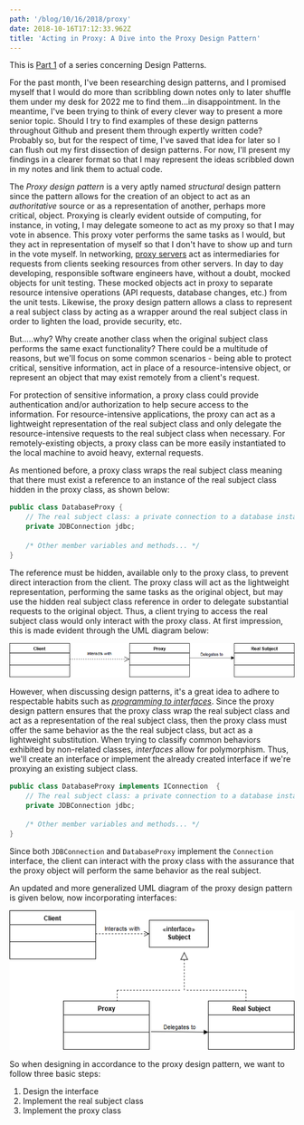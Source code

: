 ```yaml
---
path: '/blog/10/16/2018/proxy'
date: 2018-10-16T17:12:33.962Z
title: 'Acting in Proxy: A Dive into the Proxy Design Pattern'
---
```


This is [Part 1]() of a series concerning Design Patterns.

For the past month, I've been researching design patterns, and I promised myself that I would do more than scribbling down notes only to later shuffle them under my desk for 2022 me to find them...in disappointment. In the meantime, I've been trying to think of every clever way to present a more senior topic. Should I try to find examples of these design patterns throughout Github and present them through expertly written code? Probably so, but for the respect of time, I've saved that idea for later so I can flush out my first dissection of design patterns. For now, I'll present my findings in a clearer format so that I may represent the ideas scribbled down in my notes and link them to actual code.

The _Proxy design pattern_ is a very aptly named _structural_ design pattern since the pattern allows for the creation of an object to act as an _authoritative_ source or as a representation of another, perhaps more critical, object. Proxying is clearly evident outside of computing, for instance, in voting, I may delegate someone to act as my proxy so that I may vote in absence. This proxy voter performs the same tasks as I would, but they act in representation of myself so that I don't have to show up and turn in the vote myself. In networking, [proxy servers](https://en.wikipedia.org/wiki/Proxy_server) act as intermediaries for requests from clients seeking resources from other servers. In day to day developing, responsible software engineers have, without a doubt, mocked objects for unit testing. These mocked objects act in proxy to separate resource intensive operations (API requests, database changes, etc.) from the unit tests. Likewise, the proxy design pattern allows a class to represent a real subject class by acting as a wrapper around the real subject class in order to lighten the load, provide security, etc.

But.....why? Why create another class when the original subject class performs the same exact functionality? There could be a multitude of reasons, but we'll focus on some common scenarios - being able to protect critical, sensitive information, act in place of a resource-intensive object, or represent an object that may exist remotely from a client's request.

For protection of sensitive information, a proxy class could provide authentication and/or authorization to help secure access to the information. For resource-intensive applications, the proxy can act as a lightweight representation of the real subject class and only delegate the resource-intensive requests to the real subject class when necessary. For remotely-existing objects, a proxy class can be more easily instantiated to the local machine to avoid heavy, external requests.

As mentioned before, a proxy class wraps the real subject class meaning that there must exist a reference to an instance of the real subject class hidden in the proxy class, as shown below:

```java
public class DatabaseProxy {
    // The real subject class: a private connection to a database instance
    private JDBConnection jdbc;

    /* Other member variables and methods... */
}
```

The reference must be hidden, available only to the proxy class, to prevent direct interaction from the client. The proxy class will act as the lightweight representation, performing the same tasks as the original object, but may use the hidden real subject class reference in order to delegate substantial requests to the original object. Thus, a client trying to access the real subject class would only interact with the proxy class. At first impression, this is made evident through the UML diagram below:

![Proxy Pattern Iteration 1](https://github.com/oakejp12/Graphics/blob/master/Proxy/ProxyPattern1.png?raw=true)

However, when discussing design patterns, it's a great idea to adhere to respectable habits such as [_programming to interfaces_](https://softwareengineering.stackexchange.com/questions/232359/understanding-programming-to-an-interface). Since the proxy design pattern ensures that the proxy class wrap the real subject class and act as a representation of the real subject class, then the proxy class must offer the same behavior as the the real subject class, but act as a lightweight substitution. When trying to classify common behaviors exhibited by non-related classes, _interfaces_ allow for polymorphism. Thus, we'll create an interface or implement the already created interface if we're proxying an existing subject class.

```java
public class DatabaseProxy implements IConnection  {
    // The real subject class: a private connection to a database instance
    private JDBConnection jdbc;

    /* Other member variables and methods... */
}
```

Since both `JDBConnection` and `DatabaseProxy` implement the `Connection` interface, the client can interact with the proxy class with the assurance that the proxy object will perform the same behavior as the real subject.

An updated and more generalized UML diagram of the proxy design pattern is given below, now incorporating interfaces:

![Proxy Pattern Iteration 2](https://github.com/oakejp12/Graphics/blob/master/Proxy/ProxyPattern2.png?raw=true)

So when designing in accordance to the proxy design pattern, we want to follow three basic steps:

1. Design the interface
2. Implement the real subject class
3. Implement the proxy class
